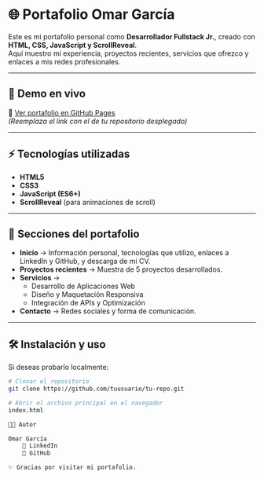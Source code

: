 # 🌐 Portafolio Omar García

Este es mi portafolio personal como **Desarrollador Fullstack Jr.**, creado con **HTML, CSS, JavaScript y ScrollReveal**.  
Aquí muestro mi experiencia, proyectos recientes, servicios que ofrezco y enlaces a mis redes profesionales.

---

## 🚀 Demo en vivo
🔗 [Ver portafolio en GitHub Pages](https://tuusuario.github.io/tu-repo/)  
*(Reemplaza el link con el de tu repositorio desplegado)*

---

## ⚡ Tecnologías utilizadas
- **HTML5**
- **CSS3**
- **JavaScript (ES6+)**
- **ScrollReveal** (para animaciones de scroll)

---

## 🎨 Secciones del portafolio
- **Inicio** → Información personal, tecnologías que utilizo, enlaces a LinkedIn y GitHub, y descarga de mi CV.  
- **Proyectos recientes** → Muestra de 5 proyectos desarrollados.  
- **Servicios** →  
  - Desarrollo de Aplicaciones Web  
  - Diseño y Maquetación Responsiva  
  - Integración de APIs y Optimización  
- **Contacto** → Redes sociales y forma de comunicación.  

---

## 🛠️ Instalación y uso
Si deseas probarlo localmente:  

```bash
# Clonar el repositorio
git clone https://github.com/tuusuario/tu-repo.git

# Abrir el archivo principal en el navegador
index.html

👨‍💻 Autor

Omar García
    🔗 LinkedIn
    🔗 GitHub

✨ Gracias por visitar mi portafolio.